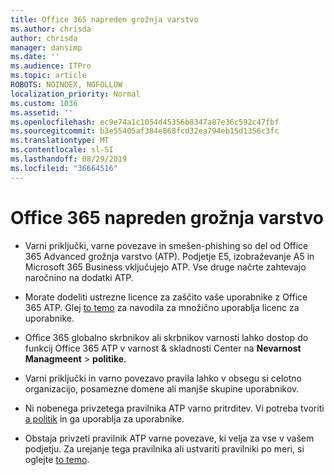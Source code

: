 ```yaml
---
title: Office 365 napreden grožnja varstvo
ms.author: chrisda
author: chrisda
manager: dansimp
ms.date: ''
ms.audience: ITPro
ms.topic: article
ROBOTS: NOINDEX, NOFOLLOW
localization_priority: Normal
ms.custom: 1036
ms.assetid: ''
ms.openlocfilehash: ec9e74a1c1054d45356b8347a87e36c592c47fbf
ms.sourcegitcommit: b3e55405af384e868fcd32ea794eb15d1356c3fc
ms.translationtype: MT
ms.contentlocale: sl-SI
ms.lasthandoff: 08/29/2019
ms.locfileid: "36664516"
---
```

# <a name="office-365-advanced-threat-protection"></a>Office 365 napreden grožnja varstvo

- Varni priključki, varne povezave in smešen-phishing so del od Office 365 Advanced grožnja varstvo (ATP). Podjetje E5, izobraževanje A5 in Microsoft 365 Business vključujejo ATP. Vse druge načrte zahtevajo naročnino na dodatki ATP.

- Morate dodeliti ustrezne licence za zaščito vaše uporabnike z Office 365 ATP. Glej [to temo](https://docs.microsoft.com/office365/admin/subscriptions-and-billing/assign-licenses-to-users) za navodila za množično uporablja licenc za uporabnike.

- Office 365 globalno skrbnikov ali skrbnikov varnosti lahko dostop do funkcij Office 365 ATP v varnost & skladnosti Center na **Nevarnost Managmeent** \> **politike**.

- Varni priključki in varno povezavo pravila lahko v obsegu si celotno organizacijo, posamezne domene ali manjše skupine uporabnikov.

- Ni nobenega privzetega pravilnika ATP varno pritrditev. Vi potreba tvoriti [a politik](https://docs.microsoft.com/office365/securitycompliance/set-up-atp-safe-attachments-policies) in ga uporablja za uporabnike.

- Obstaja privzeti pravilnik ATP varne povezave, ki velja za vse v vašem podjetju. Za urejanje tega pravilnika ali ustvariti pravilniki po meri, si oglejte [to temo](https://docs.microsoft.com/office365/securitycompliance/set-up-atp-safe-links-policies).
